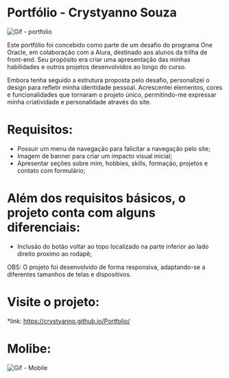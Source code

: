 # Portfólio - Crystyanno Souza

![Gif - portfolio](https://github.com/Crystyanno/Portfolio/assets/6878464/6fbdd864-2711-4ad8-b739-8c1a881ab9ee)

Este portfólio foi concebido como parte de um desafio do programa One Oracle, em colaboração com a Alura, destinado aos alunos da trilha de front-end. Seu propósito era criar uma apresentação das minhas habilidades e outros projetos desenvolvidos ao longo do curso.

Embora tenha seguido a estrutura proposta pelo desafio, personalizei o design para refletir minha identidade pessoal. Acrescentei elementos, cores e funcionalidades que tornaram o projeto único, permitindo-me expressar minha criatividade e personalidade através do site.

# Requisitos:

* Possuir um menu de navegação para falicitar a navegação pelo site;
* Imagem de banner para criar um impacto visual inicial;
* Apresentar seções sobre mim, hobbies, skills, formação, projetos e contato com formulário;

# Além dos requisitos básicos, o projeto conta com alguns diferenciais:

* Inclusão do botão voltar ao topo localizado na parte inferior ao lado direito proximo ao rodapê;

OBS: O projeto foi desenvolvido de forma responsiva, adaptando-se a diferentes tamanhos de telas e dispositivos.

# Visite o projeto:

*link: https://crystyanno.github.io/Portfolio/

# Molibe:

![Gif - Mobile](https://github.com/Crystyanno/Portfolio/assets/6878464/9b169c40-0888-4f6b-b0ea-fb7dbcfe55a5)


